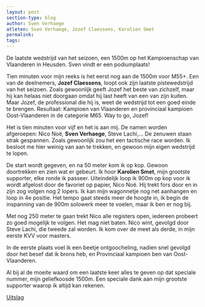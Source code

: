 ```yaml
---
layout: post
section-type: blog
author: Sven Verhaege
atleten: Sven Verhaege, Jozef Claessens, Karolien Smet
permalink:
tags:
---
```


De laatste wedstrijd van het seizoen, een 1500m op het Kampioenschap van Vlaanderen in Heusden. Sven vindt er een podiumplaats!

<!--more-->

Tien minuten voor mijn reeks is het eerst nog aan de 1500m voor M55+. Een van de deelnemers, **Jozef Claessens**, loopt ook zijn laatste pistewedstrijd van het seizoen. Zoals gewoonlijk geeft Jozef het beste van zichzelf, maar hij kan helaas niet doorgaan omdat hij last heeft van een van zijn kuiten. Maar Jozef, de professional die hij is, weet de wedstrijd tot een goed einde te brengen. Resultaat: Kampioen van Vlaanderen en provinciaal kampioen Oost-Vlaanderen in de categorie M65. Way to go, Jozef!

Het is tien minuten voor vijf en het is aan mij. De namen worden afgeroepen: Nico Noë, **Sven Verhaege**, Steve Lachi,… De zenuwen staan strak gespannen. Zoals gewoonlijk zou het een tactische race worden. Ik besloot me hier weinig van aan te trekken, en gewoon mijn eigen wedstrijd te lopen.

De start wordt gegeven, en na 50 meter kom ik op kop. Gewoon doortrekken en zien wat er gebeurt. Ik hoor **Karolien Smet**, mijn grootste supporter, elke ronde ik passeer. Uiteindelijk loop ik 900m op kop voor ik wordt afgelost door de favoriet op papier, Nico Noë. Hij trekt fors door en in zijn zog volgen nog 2 lopers. Ik kan mijn wagonnetje nog net aanhangen en loop in 4e positie. Het tempo gaat steeds meer de hoogte in, ik begin de inspanning van de 900m solowerk meer te voelen, maar ik ben er nog bij.

Met nog 250 meter te gaan trekt Nico alle registers open, iedereen probeert zo goed mogelijk te volgen. Het mag niet baten. Nico wint, gevolgd door Steve Lachi, die tweede zal worden. Ik kom over de meet als derde, in mijn eerste KVV voor masters.

In de eerste plaats voel ik een beetje ontgoocheling, nadien snel gevolgd door het besef dat ik brons heb, en Provinciaal kampioen ben van Oost-Vlaanderen.

Al bij al de moeite waard om een laatste keer alles te geven op dat speciale nummer, mijn geliefkoosde 1500m.
Een speciale dank aan mijn grootste supporter waarop ik altijd kan rekenen.

[Uitslag](http://www.avtoekomst.be/wedstrijden.php)
